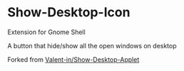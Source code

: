 # Show-Desktop-Icon

Extension for Gnome Shell

A button that hide/show all the open windows on desktop

Forked from [Valent-in/Show-Desktop-Applet](https://extensions.gnome.org/extension/4267/show-desktop-applet/)
